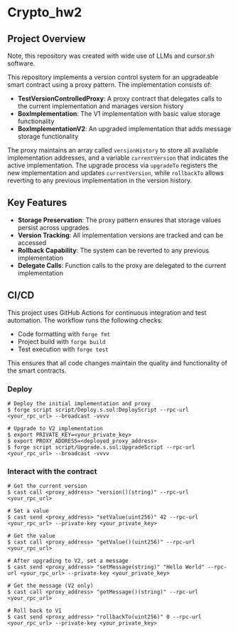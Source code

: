 # Crypto_hw2

## Project Overview

Note, this repository was created with wide use of LLMs and cursor.sh software.

This repository implements a version control system for an upgradeable smart contract using a proxy pattern. The implementation consists of:

- **TestVersionControlledProxy**: A proxy contract that delegates calls to the current implementation and manages version history
- **BoxImplementation**: The V1 implementation with basic value storage functionality
- **BoxImplementationV2**: An upgraded implementation that adds message storage functionality

The proxy maintains an array called `versionHistory` to store all available implementation addresses, and a variable `currentVersion` that indicates the active implementation. The upgrade process via `upgradeTo` registers the new implementation and updates `currentVersion`, while `rollbackTo` allows reverting to any previous implementation in the version history.

## Key Features

- **Storage Preservation**: The proxy pattern ensures that storage values persist across upgrades
- **Version Tracking**: All implementation versions are tracked and can be accessed
- **Rollback Capability**: The system can be reverted to any previous implementation
- **Delegate Calls**: Function calls to the proxy are delegated to the current implementation

## CI/CD

This project uses GitHub Actions for continuous integration and test automation. The workflow runs the following checks:
- Code formatting with `forge fmt`
- Project build with `forge build`
- Test execution with `forge test`

This ensures that all code changes maintain the quality and functionality of the smart contracts.

### Deploy

```shell
# Deploy the initial implementation and proxy
$ forge script script/Deploy.s.sol:DeployScript --rpc-url <your_rpc_url> --broadcast -vvvv

# Upgrade to V2 implementation
$ export PRIVATE_KEY=<your_private_key>
$ export PROXY_ADDRESS=<deployed_proxy_address>
$ forge script script/Upgrade.s.sol:UpgradeScript --rpc-url <your_rpc_url> --broadcast -vvvv
```


### Interact with the contract

```shell
# Get the current version
$ cast call <proxy_address> "version()(string)" --rpc-url <your_rpc_url>

# Set a value
$ cast send <proxy_address> "setValue(uint256)" 42 --rpc-url <your_rpc_url> --private-key <your_private_key>

# Get the value
$ cast call <proxy_address> "getValue()(uint256)" --rpc-url <your_rpc_url>

# After upgrading to V2, set a message
$ cast send <proxy_address> "setMessage(string)" "Hello World" --rpc-url <your_rpc_url> --private-key <your_private_key>

# Get the message (V2 only)
$ cast call <proxy_address> "getMessage()(string)" --rpc-url <your_rpc_url>

# Roll back to V1
$ cast send <proxy_address> "rollbackTo(uint256)" 0 --rpc-url <your_rpc_url> --private-key <your_private_key>
```
